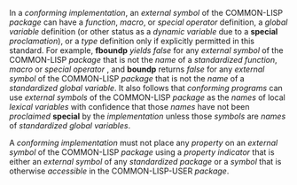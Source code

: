  

In a *conforming implementation*, an *external symbol* of the COMMON-LISP *package* can have a *function*, *macro*, or *special operator* definition, a *global variable* definition (or other status as a *dynamic variable* due to a **special** *proclamation*), or a *type* definition only if explicitly permitted in this standard. For example, **fboundp** *yields false* for any *external symbol* of the COMMON-LISP *package* that is not the *name* of a *standardized function*, *macro* or *special operator* , and **boundp** returns *false* for any *external symbol* of the COMMON-LISP *package* that is not the *name* of a *standardized global variable*. It also follows that *conforming programs* can use *external symbols* of the COMMON-LISP *package* as the *names* of local *lexical variables* with confidence that those *names* have not been *proclaimed* **special** by the *implementation* unless those *symbols* are *names* of *standardized global variables*. 

A *conforming implementation* must not place any *property* on an *external symbol* of the COMMON-LISP *package* using a *property indicator* that is either an *external symbol* of any *standardized package* or a *symbol* that is otherwise *accessible* in the COMMON-LISP-USER *package*. 

